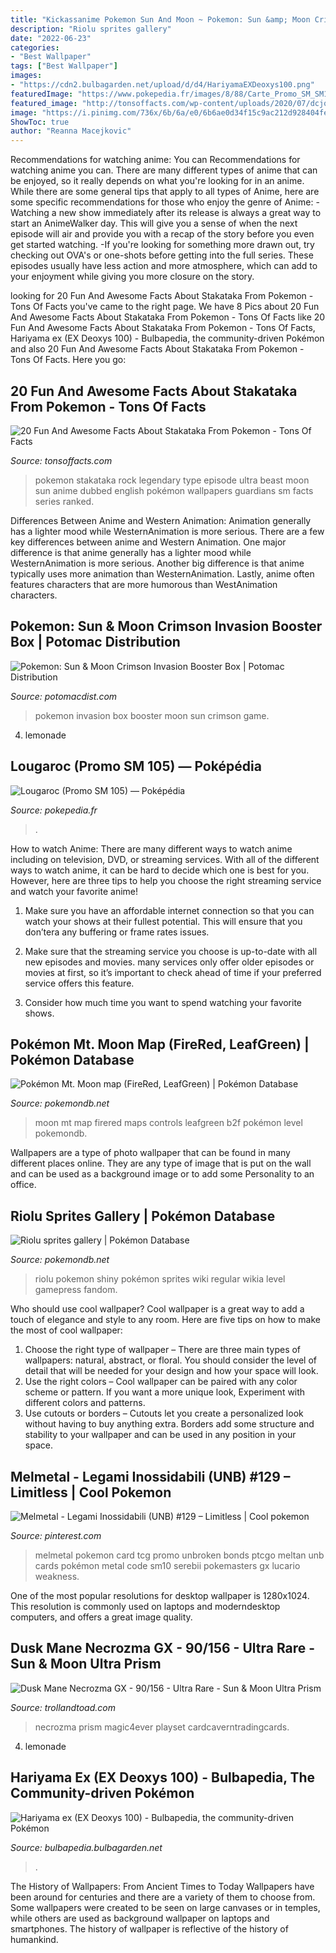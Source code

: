 ```yaml
---
title: "Kickassanime Pokemon Sun And Moon ~ Pokemon: Sun &amp; Moon Crimson Invasion Booster Box"
description: "Riolu sprites gallery"
date: "2022-06-23"
categories:
- "Best Wallpaper"
tags: ["Best Wallpaper"]
images:
- "https://cdn2.bulbagarden.net/upload/d/d4/HariyamaEXDeoxys100.png"
featuredImage: "https://www.pokepedia.fr/images/8/88/Carte_Promo_SM_SM105.png"
featured_image: "http://tonsoffacts.com/wp-content/uploads/2020/07/dcjqd7c-2d24e222-dd41-43f2-a34b-59dd29de447f-1180x666.png"
image: "https://i.pinimg.com/736x/6b/6a/e0/6b6ae0d34f15c9ac212d928404fe7660.jpg"
ShowToc: true
author: "Reanna Macejkovic"
---
```



Recommendations for watching anime: You can
Recommendations for watching anime you can. There are many different types of anime that can be enjoyed, so it really depends on what you're looking for in an anime. While there are some general tips that apply to all types of Anime, here are some specific recommendations for those who enjoy the genre of Anime: 
-Watching a new show immediately after its release is always a great way to start an AnimeWalker day. This will give you a sense of when the next episode will air and provide you with a recap of the story before you even get started watching. 
-If you're looking for something more drawn out, try checking out OVA's or one-shots before getting into the full series. These episodes usually have less action and more atmosphere, which can add to your enjoyment while giving you more closure on the story.

	

		
looking for 20 Fun And Awesome Facts About Stakataka From Pokemon - Tons Of Facts you've came to the right page. We have 8 Pics about 20 Fun And Awesome Facts About Stakataka From Pokemon - Tons Of Facts like 20 Fun And Awesome Facts About Stakataka From Pokemon - Tons Of Facts, Hariyama ex (EX Deoxys 100) - Bulbapedia, the community-driven Pokémon and also 20 Fun And Awesome Facts About Stakataka From Pokemon - Tons Of Facts. Here you go:
		
    
## 20 Fun And Awesome Facts About Stakataka From Pokemon - Tons Of Facts

<img loading=lazy src="http://tonsoffacts.com/wp-content/uploads/2020/07/dcjqd7c-2d24e222-dd41-43f2-a34b-59dd29de447f-1180x666.png" onerror="this.onerror=null;this.src='https://tse2.mm.bing.net/th?id=OIP.Ux7w3Q_cZqv8bafWsmHftQHaEL&amp;pid=15.1';" alt="20 Fun And Awesome Facts About Stakataka From Pokemon - Tons Of Facts">

_Source: tonsoffacts.com_

>pokemon stakataka rock legendary type episode ultra beast moon sun anime dubbed english pokémon wallpapers guardians sm facts series ranked. 

	

Differences Between Anime and Western Animation: Animation generally has a lighter mood while WesternAnimation is more serious.
There are a few key differences between anime and Western Animation. One major difference is that anime generally has a lighter mood while WesternAnimation is more serious. Another big difference is that anime typically uses more animation than WesternAnimation. Lastly, anime often features characters that are more humorous than WestAnimation characters.

    
## Pokemon: Sun &amp; Moon Crimson Invasion Booster Box | Potomac Distribution

<img loading=lazy src="https://www.potomacdist.com/images/GAME/pokemon-sun-and-moon-crimson-invasion-booster-box.jpg" onerror="this.onerror=null;this.src='https://tse4.mm.bing.net/th?id=OIP.-8XyQy9CwejQjiSu8eXg1gHaHa&amp;pid=15.1';" alt="Pokemon: Sun &amp; Moon Crimson Invasion Booster Box | Potomac Distribution">

_Source: potomacdist.com_

>pokemon invasion box booster moon sun crimson game. 

	

4. lemonade 

    
## Lougaroc (Promo SM 105) — Poképédia

<img loading=lazy src="https://www.pokepedia.fr/images/8/88/Carte_Promo_SM_SM105.png" onerror="this.onerror=null;this.src='https://tse1.mm.bing.net/th?id=OIP.FR7bjYQc81wkvXzcTQcBlgHaKT&amp;pid=15.1';" alt="Lougaroc (Promo SM 105) — Poképédia">

_Source: pokepedia.fr_

>. 

	

How to watch Anime: There are many different ways to watch anime including on television, DVD, or streaming services.
With all of the different ways to watch anime, it can be hard to decide which one is best for you. However, here are three tips to help you choose the right streaming service and watch your favorite anime!
1. Make sure you have an affordable internet connection so that you can watch your shows at their fullest potential. This will ensure that you don’tera any buffering or frame rates issues.

2. Make sure that the streaming service you choose is up-to-date with all new episodes and movies. many services only offer older episodes or movies at first, so it’s important to check ahead of time if your preferred service offers this feature.

3. Consider how much time you want to spend watching your favorite shows.

    
## Pokémon Mt. Moon Map (FireRed, LeafGreen) | Pokémon Database

<img loading=lazy src="http://img.pokemondb.net/maps/mt-moon/level-2.png" onerror="this.onerror=null;this.src='https://tse4.mm.bing.net/th?id=OIP.Yyq70vUjcK1CivJzob4_cwHaGH&amp;pid=15.1';" alt="Pokémon Mt. Moon map (FireRed, LeafGreen) | Pokémon Database">

_Source: pokemondb.net_

>moon mt map firered maps controls leafgreen b2f pokémon level pokemondb. 

	



Wallpapers are a type of photo wallpaper that can be found in many different places online. They are any type of image that is put on the wall and can be used as a background image or to add some Personality to an office.

    
## Riolu Sprites Gallery | Pokémon Database

<img loading=lazy src="https://img.pokemondb.net/sprites/go/normal/riolu.png" onerror="this.onerror=null;this.src='https://tse1.mm.bing.net/th?id=OIP.ml1pbFvRF68u6f3CeHkUrgAAAA&amp;pid=15.1';" alt="Riolu sprites gallery | Pokémon Database">

_Source: pokemondb.net_

>riolu pokemon shiny pokémon sprites wiki regular wikia level gamepress fandom. 

	

Who should use cool wallpaper?
Cool wallpaper is a great way to add a touch of elegance and style to any room. Here are five tips on how to make the most of cool wallpaper: 
1) Choose the right type of wallpaper – There are three main types of wallpapers: natural, abstract, or floral. You should consider the level of detail that will be needed for your design and how your space will look. 
2) Use the right colors – Cool wallpaper can be paired with any color scheme or pattern. If you want a more unique look, Experiment with different colors and patterns. 
3) Use cutouts or borders – Cutouts let you create a personalized look without having to buy anything extra. Borders add some structure and stability to your wallpaper and can be used in any position in your space.

    
## Melmetal - Legami Inossidabili (UNB) #129 – Limitless | Cool Pokemon

<img loading=lazy src="https://i.pinimg.com/736x/6b/6a/e0/6b6ae0d34f15c9ac212d928404fe7660.jpg" onerror="this.onerror=null;this.src='https://tse3.mm.bing.net/th?id=OIP.BxyK2oc1nlHg5szDlUtPgQAAAA&amp;pid=15.1';" alt="Melmetal - Legami Inossidabili (UNB) #129 – Limitless | Cool pokemon">

_Source: pinterest.com_

>melmetal pokemon card tcg promo unbroken bonds ptcgo meltan unb cards pokémon metal code sm10 serebii pokemasters gx lucario weakness. 

	

One of the most popular resolutions for desktop wallpaper is 1280x1024. This resolution is commonly used on laptops and moderndesktop computers, and offers a great image quality.

    
## Dusk Mane Necrozma GX - 90/156 - Ultra Rare - Sun &amp; Moon Ultra Prism

<img loading=lazy src="http://940ee6dce6677fa01d25-0f55c9129972ac85d6b1f4e703468e6b.r99.cf2.rackcdn.com/products/pictures/1150471.jpg" onerror="this.onerror=null;this.src='https://tse4.mm.bing.net/th?id=OIP.yx13IlbyWpEAUKXSUv0l8QAAAA&amp;pid=15.1';" alt="Dusk Mane Necrozma GX - 90/156 - Ultra Rare - Sun &amp; Moon Ultra Prism">

_Source: trollandtoad.com_

>necrozma prism magic4ever playset cardcaverntradingcards. 

	

4. lemonade 

    
## Hariyama Ex (EX Deoxys 100) - Bulbapedia, The Community-driven Pokémon

<img loading=lazy src="https://cdn2.bulbagarden.net/upload/d/d4/HariyamaEXDeoxys100.png" onerror="this.onerror=null;this.src='https://tse1.mm.bing.net/th?id=OIP.UHYEe99udaYHKUkHTB91CwHaKW&amp;pid=15.1';" alt="Hariyama ex (EX Deoxys 100) - Bulbapedia, the community-driven Pokémon">

_Source: bulbapedia.bulbagarden.net_

>. 

	

The History of Wallpapers: From Ancient Times to Today
Wallpapers have been around for centuries and there are a variety of them to choose from. Some wallpapers were created to be seen on large canvases or in temples, while others are used as background wallpaper on laptops and smartphones. The history of wallpaper is reflective of the history of humankind.


